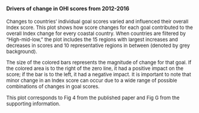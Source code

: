 #### Drivers of change in OHI scores from 2012-2016

<font size = 2>
Changes to countries’ individual goal scores varied and influenced their overall Index score. This plot shows how score changes for each goal contributed to the overall Index change for every coastal country. When countries are filtered by “High-mid-low,” the plot includes the 15 regions with largest increases and decreases in scores and 10 representative regions in between (denoted by grey background). 

The size of the colored bars represents the magnitude of change for that goal.  If the colored area is to the right of the zero line, it had a positive impact on the score; if the bar is to the left, it had a negative impact.  It is important to note that minor change in an Index score can occur due to a wide range of possible combinations of changes in goal scores.

This plot corresponds to Fig 4 from the published paper and Fig G from the supporting information.
</font>
